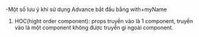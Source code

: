 -Một số lưu ý khi sử dụng Advance bắt đầu bằng with+myName

1. HOC(hight order component): props truyền vào là 1 component, truyền vào là một component không được truyển gì ngoài component.
